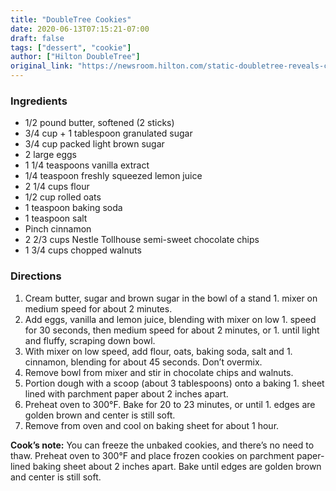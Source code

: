 ```yaml
---
title: "DoubleTree Cookies"
date: 2020-06-13T07:15:21-07:00
draft: false
tags: ["dessert", "cookie"]
author: ["Hilton DoubleTree"]
original_link: "https://newsroom.hilton.com/static-doubletree-reveals-cookie-recipe.htm"
---
```


### Ingredients

- 1/2 pound butter, softened (2 sticks)
- 3/4 cup + 1 tablespoon granulated sugar
- 3/4 cup packed light brown sugar
- 2 large eggs
- 1 1/4 teaspoons vanilla extract
- 1/4 teaspoon freshly squeezed lemon juice
- 2 1/4 cups flour
- 1/2 cup rolled oats
- 1 teaspoon baking soda
- 1 teaspoon salt
- Pinch cinnamon
- 2 2/3 cups Nestle Tollhouse semi-sweet chocolate chips
- 1 3/4 cups chopped walnuts 

### Directions
1. Cream butter, sugar and brown sugar in the bowl of a stand 1. mixer on medium speed for about 2 minutes. 
1. Add eggs, vanilla and lemon juice, blending with mixer on low 1. speed for 30 seconds, then medium speed for about 2 minutes, or 1. until light and fluffy, scraping down bowl. 
1. With mixer on low speed, add flour, oats, baking soda, salt and 1. cinnamon, blending for about 45 seconds. Don’t overmix. 
1. Remove bowl from mixer and stir in chocolate chips and walnuts.
1. Portion dough with a scoop (about 3 tablespoons) onto a baking 1. sheet lined with parchment paper about 2 inches apart. 
1. Preheat oven to 300°F. Bake for 20 to 23 minutes, or until 1. edges are golden brown and center is still soft. 
1. Remove from oven and cool on baking sheet for about 1 hour.

**Cook’s note:** You can freeze the unbaked cookies, and there’s no need to thaw. Preheat oven to 300°F and place frozen cookies on parchment paper-lined baking sheet about 2 inches apart. Bake until edges are golden brown and center is still soft.

